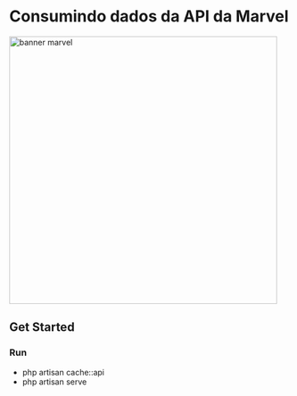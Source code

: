# Consumindo dados da API da Marvel #

<img width="480" alt="banner marvel" src="https://github.com/GustavoAlex10/marvel-api/tree/master/public/jpg/marvel-banner.jpg">

## Get Started ##
### Run ### 
* php artisan cache::api
* php artisan serve